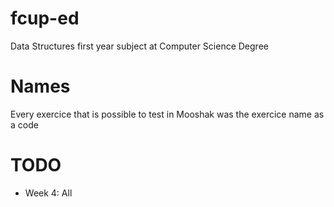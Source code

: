 # fcup-ed
Data Structures first year subject at Computer Science Degree

# Names
Every exercice that is possible to test in Mooshak was the exercice name as a code

# TODO
- Week 4: All
